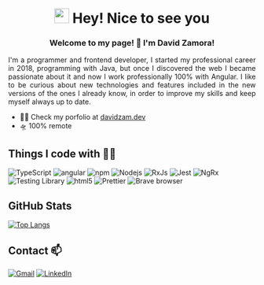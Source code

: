 <!--
**DavidZam/davidzam** is a ✨ _special_ ✨ repository because its `README.md` (this file) appears on your GitHub profile.

Here are some ideas to get you started:

- 🔭 I’m currently working on ...
- 🌱 I’m currently learning ...
- 👯 I’m looking to collaborate on ...
- 🤔 I’m looking for help with ...
- 💬 Ask me about ...
- 📫 How to reach me: ...
- 😄 Pronouns: ...
- ⚡ Fun fact: ...
-->

<h1 align="center"><img src="https://emojis.slackmojis.com/emojis/images/1531849430/4246/blob-sunglasses.gif?1531849430" width="30"/> Hey! Nice to see you</h1>

<h3 align="center"> Welcome to my page! 👋 I'm David Zamora!</h3>

<p align="justify">I'm a programmer and frontend developer, I started my professional career in 2018, programming with Java, but once I discovered the web I became passionate about it and now I work professionally 100% with Angular. I like to be curious about new technologies and features included in the new versions of the ones I already know, in order to improve my skills and keep myself always up to date.</p>

- 👨‍💻 Check my porfolio at [davidzam.dev](https://davidzam.dev/)
- 🛸 100% remote

## Things I code with 🧑‍💻

<p>
  <!-- <img alt="React" src="https://img.shields.io/badge/-React-45b8d8?style=flat-square&logo=react&logoColor=white" /> -->
  <!--  <img alt="redux" src="https://img.shields.io/badge/-Redux-764ABC?style=flat-square&logo=redux&logoColor=white" />
  <img alt="Sass" src="https://img.shields.io/badge/-Sass-CC6699?style=flat-square&logo=sass&logoColor=white" />
  <img alt="Styled Components" src="https://img.shields.io/badge/-Styled_Components-db7092?style=flat-square&logo=styled-components&logoColor=white" />
  <img alt="git" src="https://img.shields.io/badge/-Git-F05032?style=flat-square&logo=git&logoColor=white" />  -->
  <img alt="TypeScript" src="https://img.shields.io/badge/-TypeScript-007ACC?style=flat-square&logo=typescript&logoColor=white" />
  <img alt="angular" src="https://img.shields.io/badge/-Angular-DD0031?style=flat-square&logo=angular&logoColor=white" />
  <img alt="npm" src="https://img.shields.io/badge/-NPM-CB3837?style=flat-square&logo=npm&logoColor=white" />
  <img alt="Nodejs" src="https://img.shields.io/badge/-Nodejs-43853d?style=flat-square&logo=Node.js&logoColor=white" />
  <img alt="RxJs" src="https://img.shields.io/badge/-RxJs-B7178C?style=flat-square&logo=reactiveX&logoColor=white" />
  <img alt="Jest" src="https://img.shields.io/badge/-Jest-CB3837?style=flat-square&logo=Jest&logoColor=white" />
  <img alt="NgRx" src="https://img.shields.io/badge/-NgRx-BA2BD2?style=flat-square&logo=ngrx&logoColor=white" />
  <img alt="Testing Library" src="https://img.shields.io/badge/-Testing_Library-E33332?style=flat-square&logo=testinglibrary&logoColor=white" />
  <img alt="html5" src="https://img.shields.io/badge/-HTML5-E34F26?style=flat-square&logo=html5&logoColor=white" />
  <img alt="Prettier" src="https://img.shields.io/badge/-Prettier-F7B93E?style=flat-square&logo=prettier&logoColor=white" /> 
  <img alt="Brave browser" src="https://img.shields.io/badge/-Brave_Browser-FB542B?style=flat-square&logo=brave&logoColor=white" />
</p>

<!--## Main repositories
 [![Readme Card](https://github-readme-stats.vercel.app/api/pin/?username=aloarte&repo=Skintker&theme=nord)](https://github.com/aloarte/Skintker) -->

## GitHub Stats 

[![Top Langs](https://github-readme-stats.vercel.app/api/top-langs/?username=davidzam&theme=nord&layout=compact&exclude_repo=EDBReports,EmergApp)](https://github.com/anuraghazra/github-readme-stats)
<!-- [![GitHub Streak](https://github-readme-streak-stats.herokuapp.com?user=DavidZam&theme=dark&border_radius=4.9&date_format=j%20M%5B%20Y%5D)](https://git.io/streak-stats) -->

## Contact 📫

[![Gmail](https://img.shields.io/badge/Gmail-D14836?style=for-the-badge&logo=gmail&logoColor=white)](mailto:davidzamorarey@gmail.com)
[![LinkedIn](https://img.shields.io/badge/LinkedIn-0077B5?style=for-the-badge&logo=linkedin&logoColor=white)](https://www.linkedin.com/in/davidzamorarey)

